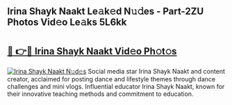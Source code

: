 ## Irina Shayk Naakt Le𝚊k𝚎d N𝚞𝚍es - Part-2ZU Photos Vid𝚎o Le𝚊ks 5L6kk

# <h2><a href="http://fb5icl.evod.top/?m=Irina+Shayk+Naakt">🔗 👉🔴 Irina Shayk Naakt Vid𝚎o Ph𝚘t𝚘s</a></h2>

[![Irina Shayk Naakt N𝚞d𝚎s](https://i.imgur.com/8V9OHl7.gif)](http://fb5icl.evod.top/?m=Irina+Shayk+Naakt)
Social media star Irina Shayk Naakt and content creator, acclaimed for posting dance and lifestyle themes through dance challenges and mini vlogs. Influential educator Irina Shayk Naakt, known for their innovative teaching methods and commitment to education. 
